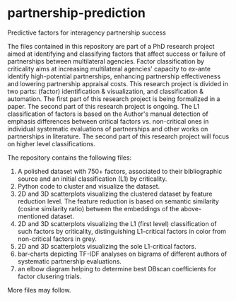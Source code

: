 # partnership-prediction
Predictive factors for interagency partnership success

The files contained in this repository are part of a PhD research project aimed at identifying and classifying factors that affect success or failure of partnerships between multilateral agencies.
Factor classification by criticality aims at increasing multilateral agencies' capacity to ex-ante identify high-potential partnerships, enhancing partnership effectiveness and lowering partnership appraisal costs.
This research project is divided in two parts: (factor) identification & visualization, and classification & automation. The first part of this research project is being formalized in a paper. The second part of this research project is ongoing.
The L1 classification of factors is based on the Author's manual detection of emphasis differences between critical factors vs. non-critical ones in individual systematic evaluations of partnerships and other works on partnerships in literature.
The second part of this research project will focus on higher level classifications.

The repository contains the following files:
1) A polished dataset with 750+ factors, associated to their bibliographic source and an initial classification (L1) by criticality. 
2) Python code to cluster and visualize the dataset.
3) 2D and 3D scatterplots visualizing the clustered dataset by feature reduction level. The feature reduction is based on semantic similarity (cosine similarity ratio) between the embeddings of the above-mentioned dataset.
4) 2D and 3D scatterplots visualizing the L1 (first level) classification of such factors by criticality, distinguishing L1-critical factors in color from non-critical factors in grey.
5) 2D and 3D scatterplots visualizing the sole L1-critical factors.
6) bar-charts depicting TF-IDF analyses on bigrams of different authors of systematic partnership evaluations.
7) an elbow diagram helping to determine best DBscan coefficients for factor clusering trials.

More files may follow.
